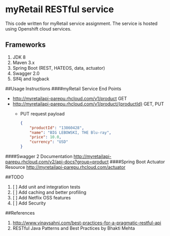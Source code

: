 # myRetail RESTful service
This code written for myRetail service assignment. The service is hosted using Openshift cloud services. 

## Frameworks
1. JDK 8
2. Maven 3.x
3. Spring Boot (REST, HATEOS, data, actuator)
4. Swagger 2.0
5. Slf4j and logback

##Usage Instructions
####myRetail Service End Points
  - http://myretailapi-parepu.rhcloud.com/v1/product GET
  - http://myretailapi-parepu.rhcloud.com/v1/product/{productId} GET, PUT
    * PUT request payload
    
      ``` json
      {
          "productId": "13860428",
          "name": "BIG LEBOWSKI, THE Blu-ray",
          "price": 10.0,
          "currency": "USD"
      }
      ```

####Swagger 2 Documentation
  http://myretailapi-parepu.rhcloud.com/v2/api-docs?group=product
####Spring Boot Actuator Resource
  http://myretailapi-parepu.rhcloud.com/actuator

##TODO
1. [ ] Add unit and integration tests
2. [ ] Add caching and better profiling
3. [ ] Add Netflix OSS features
4. [ ] Add Security

##References
1. http://www.vinaysahni.com/best-practices-for-a-pragmatic-restful-api
2. RESTful Java Patterns and Best Practices by Bhakti Mehta
